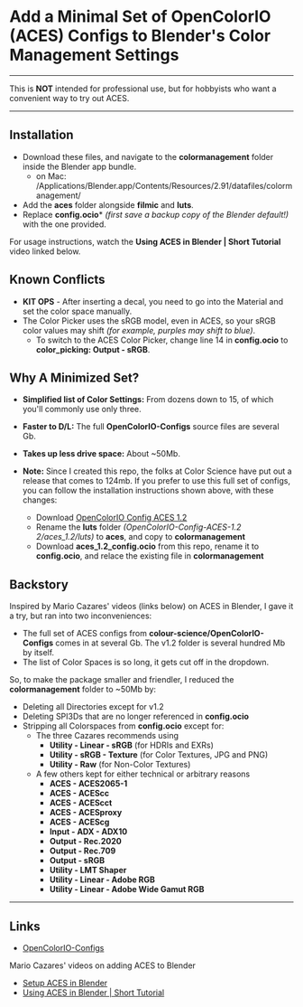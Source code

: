 # Add a Minimal Set of OpenColorIO (ACES) Configs to Blender's Color Management Settings

***

This is **NOT** intended for professional use, but for hobbyists who want a convenient way to try out ACES.

***

## Installation

  + Download these files, and navigate to the **colormanagement** folder inside the Blender app bundle.
    + on Mac: /Applications/Blender.app/Contents/Resources/2.91/datafiles/colormanagement/
  + Add the **aces** folder alongside **filmic** and **luts**.
  + Replace **config.ocio*** *(first save a backup copy of the Blender default!)* with the one provided.
  
  For usage instructions, watch the **Using ACES in Blender | Short Tutorial** video linked below.

## Known Conflicts

  + **KIT OPS** - After inserting a decal, you need to go into the Material and set the color space manually.
  + The Color Picker uses the sRGB model, even in ACES, so your sRGB color values may shift *(for example, purples may shift to blue)*.
    + To switch to the ACES Color Picker, change line 14 in **config.ocio** to **color_picking: Output - sRGB**.

## Why A Minimized Set?

  + **Simplified list of Color Settings:** From dozens down to 15, of which you'll commonly use only three.
  + **Faster to D/L:** The full **OpenColorIO-Configs** source files are several Gb.
  + **Takes up less drive space:** About ~50Mb.
  
  + **Note:** Since I created this repo, the folks at Color Science have put out a release that comes to 124mb. If you prefer to use this full set of configs, you can follow the installation instructions shown above, with these changes:
    + Download [OpenColorIO Config ACES 1.2](https://github.com/colour-science/OpenColorIO-Configs/releases/download/v1.2/OpenColorIO-Config-ACES-1.2.zip)
    + Rename the **luts** folder *(OpenColorIO-Config-ACES-1.2 2/aces_1.2/luts)* to **aces**, and copy to **colormanagement**
    + Download **aces_1.2_config.ocio** from this repo, rename it to **config.ocio**, and relace the existing file in **colormanagement**

## Backstory

Inspired by Mario Cazares' videos (links below) on ACES in Blender, I gave it a try, but ran into two inconveniences:
  + The full set of ACES configs from **colour-science/OpenColorIO-Configs** comes in at several Gb. The v1.2 folder is several hundred Mb by itself.
  + The list of Color Spaces is so long, it gets cut off in the dropdown.

So, to make the package smaller and friendler, I reduced the **colormanagement** folder to ~50Mb by:
  + Deleting all Directories except for v1.2
  + Deleting SPI3Ds that are no longer referenced in **config.ocio**
  + Stripping all Colorspaces from **config.ocio** except for:
    + The three Cazares recommends using
      + **Utility - Linear - sRGB** (for HDRIs and EXRs)
      + **Utility - sRGB - Texture** (for Color Textures, JPG and PNG)
      + **Utility - Raw** (for Non-Color Textures)
    + A few others kept for either technical or arbitrary reasons
      + **ACES - ACES2065-1**
      + **ACES - ACEScc**
      + **ACES - ACEScct**
      + **ACES - ACESproxy**
      + **ACES - ACEScg**
      + **Input - ADX - ADX10**
      + **Output - Rec.2020**
      + **Output - Rec.709**
      + **Output - sRGB**
      + **Utility - LMT Shaper**
      + **Utility - Linear - Adobe RGB**
      + **Utility - Linear - Adobe Wide Gamut RGB**
  
***

## Links
  + [OpenColorIO-Configs](https://github.com/colour-science/OpenColorIO-Configs)

Mario Cazares' videos on adding ACES to Blender
  + [Setup ACES in Blender](https://www.youtube.com/watch?v=B7FWNNDXBl0)
  + [Using ACES in Blender | Short Tutorial](https://www.youtube.com/watch?v=PkWT7HSEfJY)
